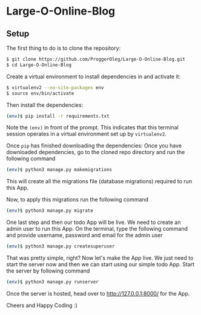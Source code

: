 # Large-O-Online-Blog

## Setup

The first thing to do is to clone the repository:

```sh
$ git clone https://github.com/ProggerOleg/Large-O-Online-Blog.git
$ cd Large-O-Online-Blog
```

Create a virtual environment to install dependencies in and activate it:

```sh
$ virtualenv2 --no-site-packages env
$ source env/bin/activate
```

Then install the dependencies:

```sh
(env)$ pip install -r requirements.txt
```
Note the `(env)` in front of the prompt. This indicates that this terminal
session operates in a virtual environment set up by `virtualenv2`.

Once `pip` has finished downloading the dependencies:
Once you have downloaded dependencies, go to the cloned repo directory and run the following command

```bash
(env)$ python3 manage.py makemigrations
```

This will create all the migrations file (database migrations) required to run this App.

Now, to apply this migrations run the following command
```bash
(env)$ python3 manage.py migrate
```

One last step and then our todo App will be live. We need to create an admin user to run this App. On the terminal, type the following command and provide username, password and email for the admin user
```bash
(env)$ python3 manage.py createsuperuser
```

That was pretty simple, right? Now let's make the App live. We just need to start the server now and then we can start using our simple todo App. Start the server by following command

```bash
(env)$ python3 manage.py runserver
```

Once the server is hosted, head over to http://127.0.0.1:8000/ for the App.

Cheers and Happy Coding :)


